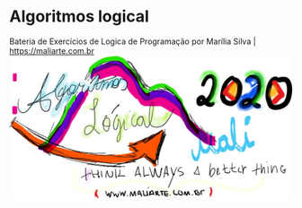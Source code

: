# Algoritmos logical
 Bateria de Exercícios de Logica de Programação por Marília Silva | https://maliarte.com.br
 ![](https://github.com/Maliarte/images/blob/master/AlgoritmoLogical-maliarte-malimidia-mariliasilva.jpg)
 
